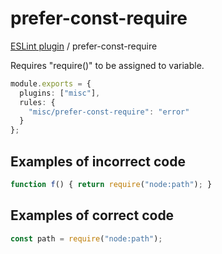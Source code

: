 # prefer-const-require

[ESLint plugin](https://ilyub.github.io/eslint-plugin-misc/) / prefer-const-require

Requires "require()" to be assigned to variable.

```ts
module.exports = {
  plugins: ["misc"],
  rules: {
    "misc/prefer-const-require": "error"
  }
};
```

## Examples of incorrect code

```ts
function f() { return require("node:path"); }
```

## Examples of correct code

```ts
const path = require("node:path");
```